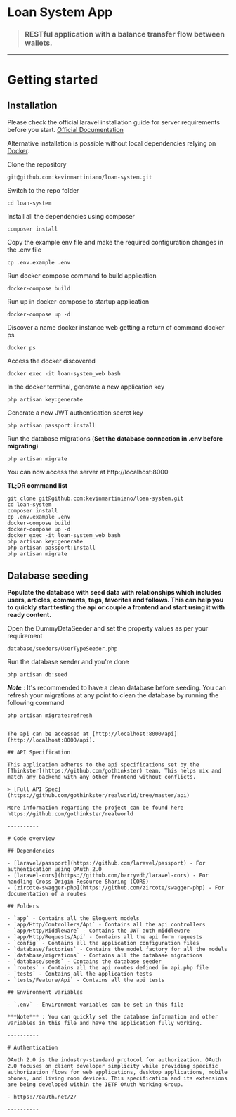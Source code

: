 # Loan System App

> ### RESTful application with a balance transfer flow between wallets.

----------

# Getting started

## Installation

Please check the official laravel installation guide for server requirements before you start. [Official Documentation](https://laravel.com/docs/8.x)

Alternative installation is possible without local dependencies relying on [Docker](#docker). 

Clone the repository

    git@github.com:kevinmartiniano/loan-system.git

Switch to the repo folder

    cd loan-system

Install all the dependencies using composer

    composer install

Copy the example env file and make the required configuration changes in the .env file

    cp .env.example .env
    
Run docker compose command to build application

    docker-compose build

Run up in docker-compose to startup application

    docker-compose up -d

Discover a name docker instance web getting a return of command docker ps 

    docker ps

Access the docker discovered

    docker exec -it loan-system_web bash

In the docker terminal, generate a new application key

    php artisan key:generate

Generate a new JWT authentication secret key

    php artisan passport:install

Run the database migrations (**Set the database connection in .env before migrating**)

    php artisan migrate

You can now access the server at http://localhost:8000

**TL;DR command list**

    git clone git@github.com:kevinmartiniano/loan-system.git
    cd loan-system
    composer install
    cp .env.example .env
    docker-compose build
    docker-compose up -d
    docker exec -it loan-system_web bash
    php artisan key:generate
    php artisan passport:install
    php artisan migrate
    
## Database seeding

**Populate the database with seed data with relationships which includes users, articles, comments, tags, favorites and follows. This can help you to quickly start testing the api or couple a frontend and start using it with ready content.**

Open the DummyDataSeeder and set the property values as per your requirement

    database/seeders/UserTypeSeeder.php

Run the database seeder and you're done

    php artisan db:seed

***Note*** : It's recommended to have a clean database before seeding. You can refresh your migrations at any point to clean the database by running the following command

    php artisan migrate:refresh
    
```

The api can be accessed at [http://localhost:8000/api](http://localhost:8000/api).

## API Specification

This application adheres to the api specifications set by the [Thinkster](https://github.com/gothinkster) team. This helps mix and match any backend with any other frontend without conflicts.

> [Full API Spec](https://github.com/gothinkster/realworld/tree/master/api)

More information regarding the project can be found here https://github.com/gothinkster/realworld

----------

# Code overview

## Dependencies

- [laravel/passport](https://github.com/laravel/passport) - For authentication using OAuth 2.0
- [laravel-cors](https://github.com/barryvdh/laravel-cors) - For handling Cross-Origin Resource Sharing (CORS)
- [zircote-swagger-php](https://github.com/zircote/swagger-php) - For documentation of a routes

## Folders

- `app` - Contains all the Eloquent models
- `app/Http/Controllers/Api` - Contains all the api controllers
- `app/Http/Middleware` - Contains the JWT auth middleware
- `app/Http/Requests/Api` - Contains all the api form requests
- `config` - Contains all the application configuration files
- `database/factories` - Contains the model factory for all the models
- `database/migrations` - Contains all the database migrations
- `database/seeds` - Contains the database seeder
- `routes` - Contains all the api routes defined in api.php file
- `tests` - Contains all the application tests
- `tests/Feature/Api` - Contains all the api tests

## Environment variables

- `.env` - Environment variables can be set in this file

***Note*** : You can quickly set the database information and other variables in this file and have the application fully working.

----------

# Authentication
 
OAuth 2.0 is the industry-standard protocol for authorization. OAuth 2.0 focuses on client developer simplicity while providing specific authorization flows for web applications, desktop applications, mobile phones, and living room devices. This specification and its extensions are being developed within the IETF OAuth Working Group.
 
- https://oauth.net/2/

----------
